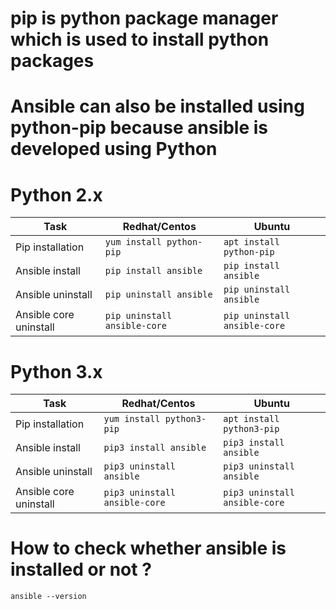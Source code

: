 # pip is python package manager which is used to install python packages

# Ansible can also be installed using python-pip because ansible is developed using Python

# Python 2.x
| Task                   | Redhat/Centos                | Ubuntu                       |
| -----------------------| -----------------------------| -----------------------------|
| Pip installation       | `yum install python-pip`     | `apt install python-pip`     |
| Ansible install        | `pip install ansible`        | `pip install ansible`        |
| Ansible uninstall      | `pip uninstall ansible`      | `pip uninstall ansible`      |
| Ansible core uninstall | `pip uninstall ansible-core` | `pip uninstall ansible-core` |

# Python 3.x
| Task                   | Redhat/Centos                 | Ubuntu                        |
| -----------------------| ------------------------------| ------------------------------|
| Pip installation       | `yum install python3-pip`     | `apt install python3-pip`     |
| Ansible install        | `pip3 install ansible`        | `pip3 install ansible`        |
| Ansible uninstall      | `pip3 uninstall ansible`      | `pip3 uninstall ansible`      |
| Ansible core uninstall | `pip3 uninstall ansible-core` | `pip3 uninstall ansible-core` |

# How to check whether ansible is installed or not ?

`ansible --version`
